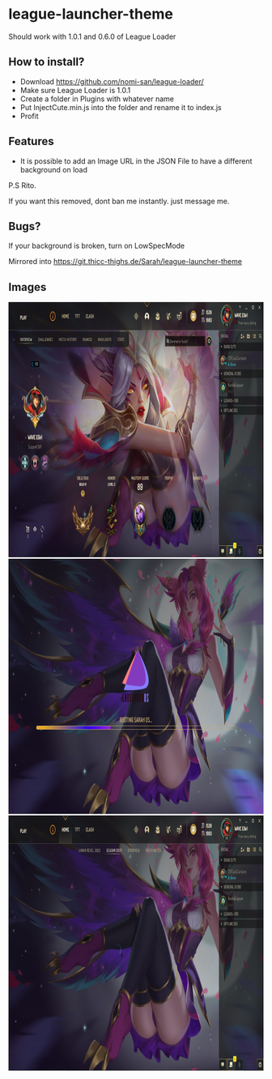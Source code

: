 # league-launcher-theme

Should work with 1.0.1 and 0.6.0 of League Loader

## How to install?

-  Download https://github.com/nomi-san/league-loader/
-  Make sure League Loader is 1.0.1
-  Create a folder in Plugins with whatever name
-  Put InjectCute.min.js into the folder and rename it to index.js
-  Profit

## Features

-  It is possible to add an Image URL in the JSON File to have a different background on load

P.S Rito.

If you want this removed, dont ban me instantly. just message me.

## Bugs?

If your background is broken, turn on LowSpecMode

Mirrored into
https://git.thicc-thighs.de/Sarah/league-launcher-theme

## Images

<center>
<div align="center">
<img src="../Img/PDHdfhl.png" width="896" height="504"/>
<img src="../Img/O7550hH.png" width="896" height="504"/>
<img src="../Img/fhxGZN8.png" width="896" height="504"/> 
</div>
</center>
